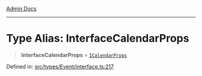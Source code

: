[Admin Docs](/)

***

# Type Alias: InterfaceCalendarProps

> **InterfaceCalendarProps** = [`ICalendarProps`](types\Event\interface\README\interfaces\ICalendarProps.md)

Defined in: [src/types/Event/interface.ts:217](https://github.com/PalisadoesFoundation/talawa-admin/blob/main/src/types/Event/interface.ts#L217)
